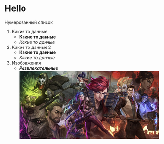 # Hello 
Нумерованный список
1. Какие то данные
    * **Какие то данные**
    * *Какие то данные*
2. Какие то данные 2
    * **Какие то данные**
    * *Какие то данные*
3. Изображения
    * **_Развлекательные_**
    ![Аркейн](dR-iWv4W0eg.jpg)